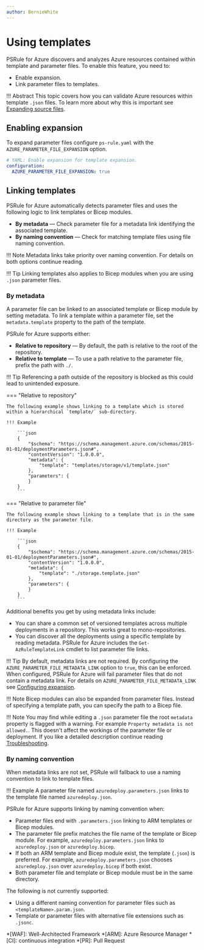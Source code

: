 ```yaml
---
author: BernieWhite
---
```


# Using templates

PSRule for Azure discovers and analyzes Azure resources contained within template and parameter files.
To enable this feature, you need to:

- Enable expansion.
- Link parameter files to templates.

!!! Abstract
    This topic covers how you can validate Azure resources within template `.json` files.
    To learn more about why this is important see [Expanding source files](expanding-source-files.md).

## Enabling expansion

To expand parameter files configure `ps-rule.yaml` with the `AZURE_PARAMETER_FILE_EXPANSION` option.

```yaml title="ps-rule.yaml"
# YAML: Enable expansion for template expansion.
configuration:
  AZURE_PARAMETER_FILE_EXPANSION: true
```

## Linking templates

PSRule for Azure automatically detects parameter files and uses the following logic to link templates or Bicep modules.

- **By metadata** &mdash; Check parameter file for a metadata link identifying the associated template.
- **By naming convention** &mdash; Check for matching template files using file naming convention.

!!! Note
    Metadata links take priority over naming convention.
    For details on both options continue reading.

!!! Tip
    Linking templates also applies to Bicep modules when you are using `.json` parameter files.

### By metadata

A parameter file can be linked to an associated template or Bicep module by setting metadata.
To link a template within a parameter file, set the `metadata.template` property to the path of the template.

PSRule for Azure supports either:

- **Relative to repository** &mdash; By default, the path is relative to the root of the repository.
- **Relative to template** &mdash; To use a path relative to the parameter file,
  prefix the path with `./`.

!!! Tip
    Referencing a path outside of the repository is blocked as this could lead to unintended exposure.

=== "Relative to repository"

    The following example shows linking to a template which is stored within a hierarchical `template/` sub-directory.

    !!! Example

        ```json
        {
            "$schema": "https://schema.management.azure.com/schemas/2015-01-01/deploymentParameters.json#",
            "contentVersion": "1.0.0.0",
            "metadata": {
                "template": "templates/storage/v1/template.json"
            },
            "parameters": {
            }
        }
        ```

=== "Relative to parameter file"

    The following example shows linking to a template that is in the same directory as the parameter file.

    !!! Example

        ```json
        {
            "$schema": "https://schema.management.azure.com/schemas/2015-01-01/deploymentParameters.json#",
            "contentVersion": "1.0.0.0",
            "metadata": {
                "template": "./storage.template.json"
            },
            "parameters": {
            }
        }
        ```

Additional benefits you get by using metadata links include:

- You can share a common set of versioned templates across multiple deployments in a repository.
  This works great to mono-repositories.
- You can discover all the deployments using a specific template by reading metadata.
  PSRule for Azure includes the `Get-AzRuleTemplateLink` cmdlet to list parameter file links.

!!! Tip
    By default, metadata links are not required.
    By configuring the `AZURE_PARAMETER_FILE_METADATA_LINK` option to `true`, this can be enforced.
    When configured, PSRule for Azure will fail parameter files that do not contain a metadata link.
    For details on `AZURE_PARAMETER_FILE_METADATA_LINK` see [Configuring expansion][2].

!!! Note
    Bicep modules can also be expanded from parameter files.
    Instead of specifying a template path, you can specify the path to a Bicep file.

!!! Note
    You may find while editing a `.json` parameter file the root `metadata` property is flagged with a warning.
    For example `Property metadata is not allowed.`.
    This doesn't affect the workings of the parameter file or deployment.
    If you like a detailed description continue reading [Troubleshooting][9].

  [2]: setup/configuring-expansion.md#require-template-metadata-link
  [9]: troubleshooting.md

### By naming convention

When metadata links are not set, PSRule will fallback to use a naming convention to link to template files.

!!! Example
    A parameter file named `azuredeploy.parameters.json` links to the template file named `azuredeploy.json`.

PSRule for Azure supports linking by naming convention when:

- Parameter files end with `.parameters.json` linking to ARM templates or Bicep modules.
- The parameter file prefix matches the file name of the template or Bicep module.
  For example, `azuredeploy.parameters.json` links to `azuredeploy.json` or `azuredeploy.bicep`.
- If both an ARM template and Bicep module exist, the template (`.json`) is preferred.
  For example, `azuredeploy.parameters.json` chooses `azuredeploy.json` over `azuredeploy.bicep` if both exist.
- Both parameter file and template or Bicep module must be in the same directory.

The following is not currently supported:

- Using a different naming convention for parameter files such as `<templateName>.param.json`.
- Template or parameter files with alternative file extensions such as `.jsonc`.

*[WAF]: Well-Architected Framework
*[ARM]: Azure Resource Manager
*[CI]: continuous integration
*[PR]: Pull Request
